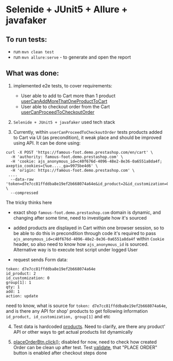 # Selenide + JUnit5 + Allure + javafaker

## To run tests:

* run `mvn clean test`
* run `mvn allure:serve` - to generate and open the report

## What was done:

1. implemented e2e tests, to cover requirements:
    - User able to add to Cart more than 1 product [userCanAddMoreThatOneProductToCart](https://github.com/antiylia/prestashop-test/blob/7a35292274bd2a1b7828dedc13d415eab3ff1c6f/src/test/java/org/example/AddingAndCheckoutMoreThatOneProductTest.java#L23)
    - User able to checkout order from the Cart [userCanProceedToCheckoutOrder](https://github.com/antiylia/prestashop-test/blob/7a35292274bd2a1b7828dedc13d415eab3ff1c6f/src/test/java/org/example/AddingAndCheckoutMoreThatOneProductTest.java#L42)
   
2. `Selenide + JUnit5 + javafaker` used tech stack

3. Currently, within `userCanProceedToCheckoutOrder` tests products added to Cart via UI (as precondition), 
it weak place and should be improved using API. It can be done using:
```
curl -X POST 'https://famous-foot.demo.prestashop.com/en/cart' \
  -H 'authority: famous-foot.demo.prestashop.com' \
  -H 'cookie: ajs_anonymous_id=c40f676d-4096-48e2-8e36-0a6551a8da4f; axeptio_cookies={%ue...._ga=9975be4d6' \
  -H 'origin: https://famous-foot.demo.prestashop.com' \
 ....
  --data-raw 'token=d7e7cc81ffddba8e19ef2b668074a64e&id_product=2&id_customization=0&group%5B1%5D=1&qty=1&add=1&action=update' \
  --compressed

```

The tricky thinks here

- exact shop `famous-foot.demo.prestashop.com` domain is dynamic, and changing after some time, need to investigate how it's sourced

- added products are displayed in Cart within one browser session, so to be able to do this in precondition through code 
it's required to pass `ajs_anonymous_id=c40f676d-4096-48e2-8e36-0a6551a8da4f` within `Cookie` header, so also need to know how `ajs_anonymous_id` is sourced.
Alternative way is to execute test script under logged User

- request sends Form data:
```
token: d7e7cc81ffddba8e19ef2b668074a64e
id_product: 2
id_customization: 0
group[1]: 1
qty: 1
add: 1
action: update
```
need to know, what is source for `token: d7e7cc81ffddba8e19ef2b668074a64e`, and is there any API for shop' products 
to get following information `id_product, id_customization, group[1]` and etc

4. Test data is hardcoded [products](https://github.com/antiylia/prestashop-test/blob/antiylia/prestashop-tests/src/test/java/org/example/AddingAndCheckoutMoreThatOneProductTest.java#L17).
Need to clarify, are there any product' API or other ways to get actual products list dynamically

5. [placeOrderBtn.click();](https://github.com/antiylia/prestashop-test/blob/7a35292274bd2a1b7828dedc13d415eab3ff1c6f/src/main/java/org/example/pages/checkout/steps/PaymentStep.java#L16) disabled for now, 
need to check how created Order can be clean up after test. 
Test [validate](https://github.com/antiylia/prestashop-test/blob/7a35292274bd2a1b7828dedc13d415eab3ff1c6f/src/test/java/org/example/AddingAndCheckoutMoreThatOneProductTest.java#L53), that "PLACE ORDER" button is enabled after checkout steps done




